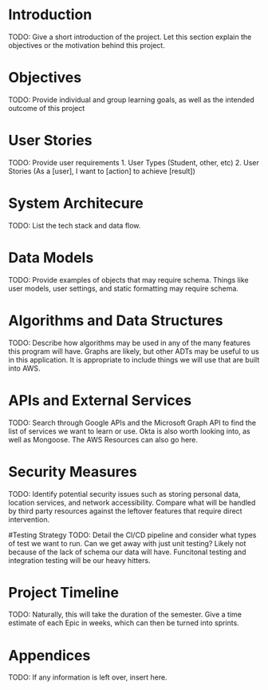 # Introduction 
TODO: Give a short introduction of the project. Let this section explain the objectives or the motivation behind this project. 

# Objectives
TODO: Provide individual and group learning goals, as well as the intended outcome of this project

# User Stories
TODO: Provide user requirements
    1. User Types (Student, other, etc)
    2. User Stories (As a [user], I want to [action] to achieve [result])
        
# System Architecure
TODO: List the tech stack and data flow. 

# Data Models
TODO: Provide examples of objects that may require schema. Things like user models, user settings, and static formatting may require schema.

# Algorithms and Data Structures
TODO: Describe how algorithms may be used in any of the many features this program will have. Graphs are likely, but other ADTs may be useful to us in this application. It is appropriate to include things we will use that are built into AWS.

# APIs and External Services
TODO: Search through Google APIs and the Microsoft Graph API to find the list of services we want to learn or use. Okta is also worth looking into, as well as Mongoose. The AWS Resources can also go here.

# Security Measures
TODO: Identify potential security issues such as storing personal data, location services, and network accessibility. Compare what will be handled by third party resources against the leftover features that require direct intervention.

#Testing Strategy
TODO: Detail the CI/CD pipeline and consider what types of test we want to run. Can we get away with just unit testing? Likely not because of the lack of schema our data will have. Funcitonal testing and integration testing will be our heavy hitters.

# Project Timeline
TODO: Naturally, this will take the duration of the semester. Give a time estimate of each Epic in weeks, which can then be turned into sprints.

# Appendices
TODO: If any information is left over, insert here.


